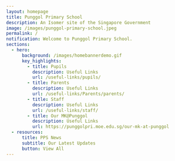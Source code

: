 ```yaml
---
layout: homepage
title: Punggol Primary School
description: An Isomer site of the Singapore Government
image: /images/punggol-primary-school.jpeg
permalink: /
notification: Welcome to Punggol Primary School.
sections:
  - hero:
      background: /images/homebannerdemo.gif
      key_highlights:
        - title: Pupils
          description: Useful Links
          url: /useful-links/pupils/
        - title: Parents
          description: Useful Links
          url: /useful-links/Parents/parents/
        - title: Staff
          description: Useful Links
          url: /useful-links/staff/
        - title: Our MK@Punggol
          description: Useful Links
          url: https://punggolpri.moe.edu.sg/our-mk-at-punggol
  - resources:
      title: PPS News
      subtitle: Our Latest Updates
      button: View All
---
```


